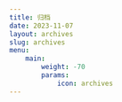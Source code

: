 ```yaml
---
title: 归档
date: 2023-11-07
layout: archives
slug: archives
menu:
    main:
        weight: -70
        params:
            icon: archives
---
```

